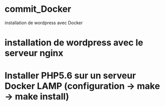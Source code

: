# commit_Docker
installation de wordpress avec Docker
# installation de wordpress avec le serveur nginx

# Installer PHP5.6 sur un serveur Docker LAMP (configuration -> make -> make install)





